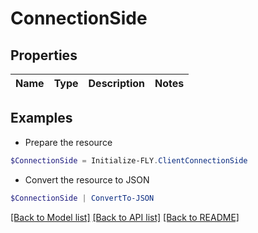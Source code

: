 # ConnectionSide
## Properties

Name | Type | Description | Notes
------------ | ------------- | ------------- | -------------

## Examples

- Prepare the resource
```powershell
$ConnectionSide = Initialize-FLY.ClientConnectionSide 
```

- Convert the resource to JSON
```powershell
$ConnectionSide | ConvertTo-JSON
```

[[Back to Model list]](../README.md#documentation-for-models) [[Back to API list]](../README.md#documentation-for-api-endpoints) [[Back to README]](../README.md)

